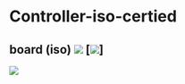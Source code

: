 # Controller-iso-certied


## board (iso) [![](https://img.shields.io/github/license/sourcerer-io/hall-of-fame.svg?colorB=ff0000)](https://github.com/noorkhokhar99/FaceDetection/blob/master/LICENSE.txt)  [![](https://img.shields.io/badge/Noor-khokhar-brightgreen.svg?colorB=ff0000)]


<img src="https://github.com/noorkhokhar99/FaceDetection/blob/master/features.jpg">
